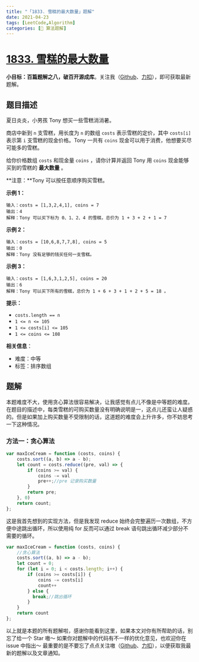 ```yaml
---
title: "「1833. 雪糕的最大数量」题解"
date: 2021-04-23
tags: [LeetCode,Algorithm]
categories: [📝 算法题解]
---
```

#  [1833. 雪糕的最大数量](https://leetcode-cn.com/problems/maximum-ice-cream-bars/)

**小目标：百篇题解之八，破百开源成库**。关注我（[Github](https://github.com/KimYangOfCat)、[力扣](https://leetcode-cn.com/u/kimyang/)），即可获取最新题解。
## 题目描述

夏日炎炎，小男孩 Tony 想买一些雪糕消消暑。

商店中新到 `n` 支雪糕，用长度为 `n` 的数组 `costs` 表示雪糕的定价，其中 `costs[i]` 表示第 `i` 支雪糕的现金价格。Tony 一共有 `coins` 现金可以用于消费，他想要买尽可能多的雪糕。

给你价格数组 `costs` 和现金量 `coins` ，请你计算并返回 Tony 用 `coins` 现金能够买到的雪糕的 **最大数量** 。<!-- more -->

**注意：**Tony 可以按任意顺序购买雪糕。

**示例 1：**

```
输入：costs = [1,3,2,4,1], coins = 7
输出：4
解释：Tony 可以买下标为 0、1、2、4 的雪糕，总价为 1 + 3 + 2 + 1 = 7
```

**示例 2：**

```
输入：costs = [10,6,8,7,7,8], coins = 5
输出：0
解释：Tony 没有足够的钱买任何一支雪糕。
```

**示例 3：**

```
输入：costs = [1,6,3,1,2,5], coins = 20
输出：6
解释：Tony 可以买下所有的雪糕，总价为 1 + 6 + 3 + 1 + 2 + 5 = 18 。
```

**提示：**

- `costs.length == n`
- `1 <= n <= 105`
- `1 <= costs[i] <= 105`
- `1 <= coins <= 108`

**相关信息**：

+ 难度：中等
+ 标签：排序数组

## 题解

本题难度不大，使用贪心算法很容易解决，让我感觉有点儿不像是中等题的难度。在题目的描述中，每类雪糕的可购买数量没有明确说明是一，这点儿还蛮让人疑惑的。但是如果加上购买数量不受限制的话，这道题的难度会上升许多，你不妨思考一下这种情况。

### 方法一：贪心算法

```javascript
var maxIceCream = function (costs, coins) {
    costs.sort((a, b) => a - b);
    let count = costs.reduce((pre, val) => {
        if (coins >= val) {
            coins -= val
            pre++;//pre 记录购买数量
        }
        return pre;
    }, 0)
    return count;
};
```

这是我首先想到的实现方法，但是我发现 reduce 始终会完整遍历一次数组，不方便中途跳出循环，所以使用纯 for 反而可以通过 break 语句跳出循环减少部分不需要的循环。

```javascript
var maxIceCream = function (costs, coins) {
    //贪心算法
    costs.sort((a, b) => a - b);
    let count = 0;
    for (let i = 0; i < costs.length; i++) {
        if (coins >= costs[i]) {
            coins -= costs[i]
            count++
        } else { 
          break;//跳出循环
        }
    }
    return count
};
```

以上就是本题的所有题解啦，感谢你能看到这里，如果本文对你有所帮助的话，别忘了给一个 Star 嗷～
如果你对题解中的代码有不一样的优化意见，也欢迎你在 issue 中指出～
最重要的是不要忘了点点关注嗷（[Github](https://github.com/KimYangOfCat)、[力扣](https://leetcode-cn.com/u/kimyang/)），以便获取我最新的题解以及文章通知。


